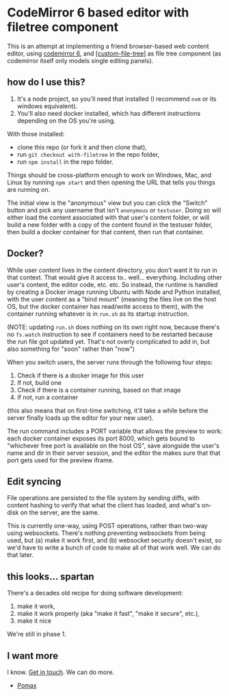 # CodeMirror 6 based editor with filetree component

This is an attempt at implementing a friend browser-based web content editor, using [codemirror 6](https://codemirror.net), and [[custom-file-tree]](https://github.com/pomax/custom-file-tree) as file tree component (as codemirror itself only models single editing panels).

## how do I use this?

1. It's a node project, so you'll need that installed (I recommend `nvm` or its windows equivalent).
1. You'll also need docker installed, which has different instructions depending on the OS you're using.

With those installed:

- clone this repo (or fork it and then clone that),
- run `git checkout with-filetree` in the repo folder,
- run `npm install` in the repo folder.

Things should be cross-platform enough to work on Windows, Mac, and Linux by running `npm start` and then opening the URL that tells you things are running on.

The initial view is the "anonymous" view but you can click the "Switch" button and pick any username that isn't `anonymous` or `testuser`. Doing so will either load the content associated with that user's content folder, or will build a new folder with a copy of the content found in the testuser folder, then build a docker container for that content, then run that container.

## Docker?

While user _content_ lives in the content directory, you don't want it to _run_ in that context. That would give it access to.. well... everything. Including other user's content, the editor code, etc. etc. So instead, the runtime is handled by creating a Docker image running Ubuntu with Node and Python installed, with the user content as a "bind mount" (meaning the files live on the host OS, but the docker container has read/write access to them), with the container running whatever is in `run.sh` as its startup instruction.

(NOTE: updating `run.sh` does nothing on its own right now, because there's no `fs.watch` instruction to see if containers need to be restarted because the run file got updated yet. That's not overly complicated to add in, but also something for "soon" rather than "now")

When you switch users, the server runs through the following four steps:

1. Check if there is a docker image for this user
1. If not, build one
1. Check if there is a container running, based on that image
1. If not, run a container

(this also means that on first-time switching, it'll take a while before the server finally loads up the editor for your new user).

The run command includes a PORT variable that allows the preview to work: each docker container exposes its port 8000, which gets bound to "whichever free port is available on the host OS", save alongside the user's name and dir in their server session, and the editor the makes sure that that port gets used for the preview iframe.

## Edit syncing

File operations are persisted to the file system by sending diffs, with content hashing to verify that what the client has loaded, and what's on-disk on the server, are the same.

This is currently one-way, using POST operations, rather than two-way using websockets. There's nothing preventing websockets from being used, but (a) make it work first, and (b) websocket security doesn't exist, so we'd have to write a bunch of code to make all of that work well. We can do that later.

## this looks... spartan

There's a decades old recipe for doing software development:

1. make it work,
2. make it work properly (aka "make it fast", "make it secure", etc.),
3. make it nice

We're still in phase 1.

## I want more

I know. [Get in touch](https://github.com/Pomax/browser-editor-tests/issues). We can do more.

- [Pomax](https://mastodon.social/deck/@TheRealPomax)
